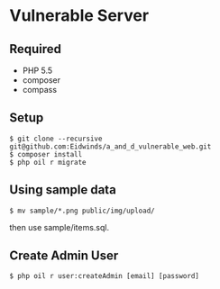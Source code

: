 # Vulnerable Server

## Required

- PHP 5.5
- composer
- compass

## Setup

``` shell
$ git clone --recursive git@github.com:Eidwinds/a_and_d_vulnerable_web.git
$ composer install
$ php oil r migrate
```

## Using sample data
``` shell
$ mv sample/*.png public/img/upload/
```

then use sample/items.sql.

## Create Admin User

``` shell
$ php oil r user:createAdmin [email] [password]
```
